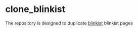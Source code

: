 # clone_blinkist
The repository is designed to duplicate [blinkist](https://www.blinkist.com/) blinkist pages 

